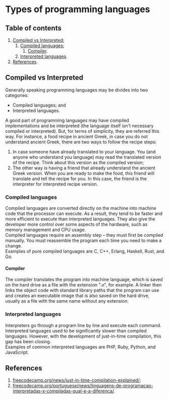 # Types of programming languages

## Table of contents

1. [Compiled vs Interpreted](#compiled-vs-interpreted);
   1. [Compiled languages](#compiled-languages);
      1. [Compiler](#compiler).
   2. [Interpreted languages](#interpreted-languages).
2. [References](#references).

## Compiled vs Interpreted

Generally speaking programming languages may be divides into two categories:

- Compiled languages; and
- Interpreted languages.

A good part of programming languages may have compiled implementations and be interpreted (the language itself isn't necessary compiled or interpreted). But, for terms of simplicity, they are referred this way.
For instance, a food recipe in ancient Greek, in case you do not understand ancient Greek, there are two ways to follow the recipe steps:

1. In case someone have already translated to your language. You (and anyone who understand you language) may read the translated version of the recipe. Think about this version as the compiled version;
2. The other way is having a friend that already understand the ancient Greek version. When you are ready to make the food, this friend will translate and tell the recipe for you. In this case, the friend is the interpreter for interpreted recipe version.

### Compiled languages

Compiled languages ​​are converted directly on the machine into machine code that the processor can execute. As a result, they tend to be faster and more efficient to execute than interpreted languages. They also give the developer more control over some aspects of the hardware, such as memory management and CPU usage.  
Compiled languages ​​require an assembly step – they must first be compiled manually. You must reassemble the program each time you need to make a change.  
Examples of pure compiled languages ​​are C, C++, Erlang, Haskell, Rust, and Go.

#### Compiler

The compiler translates the program into machine language, which is saved on the hard drive as a file with the extension ".o", for example. A linker then links the object code with standard library paths that the program can use and creates an executable image that is also saved on the hard drive, usually as a file with the same name without any extension.

### Interpreted languages

Interpreters go through a program line by line and execute each command. Interpreted languages ​​used to be significantly slower than compiled languages. However, with the development of just-in-time compilation, this gap has been closing.  
Examples of common interpreted languages ​​are PHP, Ruby, Python, and JavaScript.

## References

1. [freecodecamp.org/news/just-in-time-compilation-explained/](https://www.freecodecamp.org/news/just-in-time-compilation-explained/);
2. [freecodecamp.org/portuguese/news/linguagens-de-programacao-interpretadas-x-compiladas-qual-e-a-diferenca/](https://www.freecodecamp.org/portuguese/news/linguagens-de-programacao-interpretadas-x-compiladas-qual-e-a-diferenca/).

